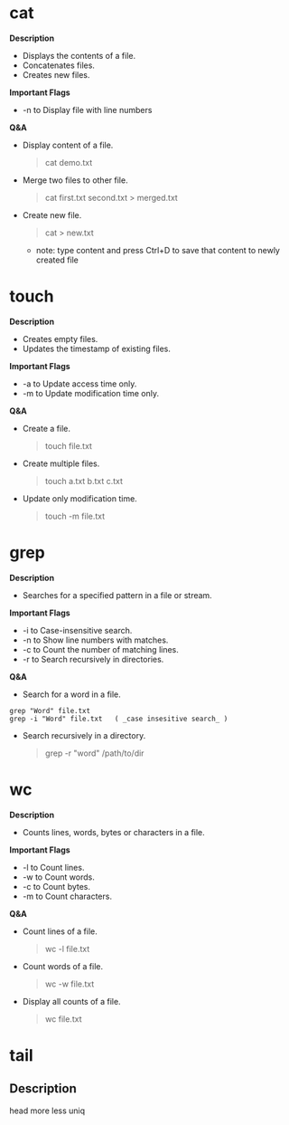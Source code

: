 # cat

**Description**
 - Displays the contents of a file.
 - Concatenates files.
 - Creates new files.

**Important Flags**
 - -n to Display file with line numbers

**Q&A**
- Display content of a file.
  
  > cat demo.txt
- Merge two files to other file.
  
  > cat first.txt second.txt > merged.txt
- Create new file.
  
  > cat > new.txt
   - note: type content and press Ctrl+D to save that content to newly created file




# touch

**Description**
 - Creates empty files.
 - Updates the timestamp of existing files.
   
**Important Flags**
 - -a to Update access time only.
 - -m to Update modification time only.

**Q&A**
 - Create a file.

   > touch file.txt
 - Create multiple files.

   > touch a.txt b.txt c.txt
 - Update only modification time.

   > touch -m file.txt




# grep

**Description**
 - Searches for a specified pattern in a file or stream.

**Important Flags**
 - -i to Case-insensitive search.
 - -n to Show line numbers with matches.
 - -c to Count the number of matching lines.
 - -r to Search recursively in directories.

**Q&A**
 - Search for a word in a file.
 
  ```
  grep "Word" file.txt
  grep -i "Word" file.txt   ( _case insesitive search_ )
  ```
 - Search recursively in a directory.

   > grep -r "word" /path/to/dir




# wc

**Description**
 - Counts lines, words, bytes or characters in a file.

**Important Flags**
 - -l to Count lines.
 - -w to Count words.
 - -c to Count bytes.
 - -m to Count characters.

**Q&A**
 - Count lines of a file.

   > wc -l file.txt
 - Count words of a file.

   > wc -w file.txt
 - Display all counts of a file.

   > wc file.txt




# tail

**Description**
 - 
head
more
less
uniq
